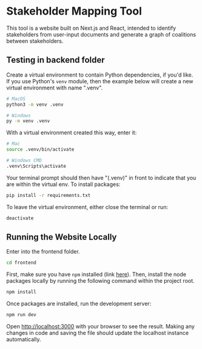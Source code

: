 # Stakeholder Mapping Tool

This tool is a website built on Next.js and React, intended to identify stakeholders from user-input documents and generate a graph of coalitions between stakeholders.

## Testing in backend folder
Create a virtual environment to contain Python dependencies, if you'd like. If you use Python's `venv` module, then the example below will create a new virtual environment with name ".venv".
```bash
# MacOS
python3 -m venv .venv

# Windows
py -m venv .venv
```

With a virtual environment created this way, enter it:
```bash
# Mac
source .venv/bin/activate

# Windows CMD
.venv\Scripts\activate
```

Your terminal prompt should then have "(.venv)" in front to indicate that you are within the virtual env. To install packages:
```bash
pip install -r requirements.txt
```

To leave the virtual environment, either close the terminal or run:
```bash
deactivate
```

## Running the Website Locally
Enter into the frontend folder.
```bash
cd frontend
```

First, make sure you have `npm` installed (link [here](https://docs.npmjs.com/downloading-and-installing-node-js-and-npm)). Then, install the node packages locally by running the following command within the project root.
```bash
npm install
```

Once packages are installed, run the development server:
```bash
npm run dev
```

Open [http://localhost:3000](http://localhost:3000) with your browser to see the result. Making any changes in code and saving the file should update the localhost instance automatically.
